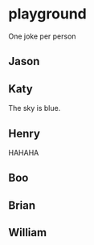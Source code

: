 # playground

One joke per person

## Jason

## Katy
The sky is blue.

## Henry
HAHAHA
## Boo

## Brian

## William